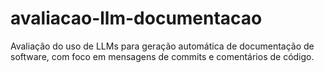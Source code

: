 # avaliacao-llm-documentacao
Avaliação do uso de LLMs para geração automática de documentação de software, com foco em mensagens de commits e comentários de código.
